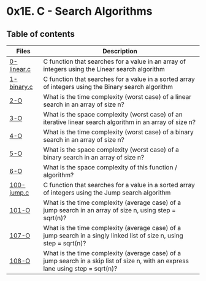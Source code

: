 # 0x1E. C - Search Algorithms

## Table of contents
Files | Description
----- | -----------
[0-linear.c](./0-linear.c) | C function that searches for a value in an array of integers using the Linear search algorithm
[1-binary.c](./1-binary.c) | C function that searches for a value in a sorted array of integers using the Binary search algorithm
[2-O](./2-O) | What is the time complexity (worst case) of a linear search in an array of size n?
[3-O](./3-O) | What is the space complexity (worst case) of an iterative linear search algorithm in an array of size n?
[4-O](./4-O) | What is the time complexity (worst case) of a binary search in an array of size n?
[5-O](./5-O) | What is the space complexity (worst case) of a binary search in an array of size n?
[6-O](./6-O) | What is the space complexity of this function / algorithm?
[100-jump.c](./100-jump.c) | C function that searches for a value in a sorted array of integers using the Jump search algorithm
[101-O](./101-O) | What is the time complexity (average case) of a jump search in an array of size n, using step = sqrt(n)?
[107-O](./107-O) | What is the time complexity (average case) of a jump search in a singly linked list of size n, using step = sqrt(n)?
[108-O](./108-O) | What is the time complexity (average case) of a jump search in a skip list of size n, with an express lane using step = sqrt(n)?
